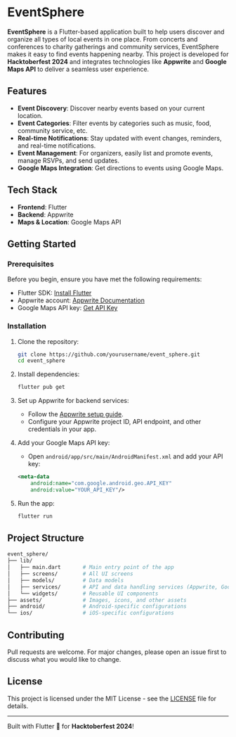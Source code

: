 # EventSphere

**EventSphere** is a Flutter-based application built to help users discover and organize all types of local events in one place. From concerts and conferences to charity gatherings and community services, EventSphere makes it easy to find events happening nearby. This project is developed for **Hacktoberfest 2024** and integrates technologies like **Appwrite** and **Google Maps API** to deliver a seamless user experience.

## Features
- **Event Discovery**: Discover nearby events based on your current location.
- **Event Categories**: Filter events by categories such as music, food, community service, etc.
- **Real-time Notifications**: Stay updated with event changes, reminders, and real-time notifications.
- **Event Management**: For organizers, easily list and promote events, manage RSVPs, and send updates.
- **Google Maps Integration**: Get directions to events using Google Maps.

## Tech Stack
- **Frontend**: Flutter
- **Backend**: Appwrite
- **Maps & Location**: Google Maps API

## Getting Started

### Prerequisites
Before you begin, ensure you have met the following requirements:
- Flutter SDK: [Install Flutter](https://docs.flutter.dev/get-started/install)
- Appwrite account: [Appwrite Documentation](https://appwrite.io/docs)
- Google Maps API key: [Get API Key](https://developers.google.com/maps/documentation/javascript/get-api-key)

### Installation

1. Clone the repository:
    ```bash
    git clone https://github.com/yourusername/event_sphere.git
    cd event_sphere
    ```

2. Install dependencies:
    ```bash
    flutter pub get
    ```

3. Set up Appwrite for backend services:
    - Follow the [Appwrite setup guide](https://appwrite.io/docs/getting-started-for-flutter).
    - Configure your Appwrite project ID, API endpoint, and other credentials in your app.

4. Add your Google Maps API key:
    - Open `android/app/src/main/AndroidManifest.xml` and add your API key:
    ```xml
    <meta-data
        android:name="com.google.android.geo.API_KEY"
        android:value="YOUR_API_KEY"/>
    ```

5. Run the app:
    ```bash
    flutter run
    ```

## Project Structure
```bash
event_sphere/
├── lib/
│   ├── main.dart       # Main entry point of the app
│   ├── screens/        # All UI screens
│   ├── models/         # Data models
│   ├── services/       # API and data handling services (Appwrite, Google Maps)
│   └── widgets/        # Reusable UI components
├── assets/             # Images, icons, and other assets
├── android/            # Android-specific configurations
└── ios/                # iOS-specific configurations
```

## Contributing
Pull requests are welcome. For major changes, please open an issue first to discuss what you would like to change.

## License
This project is licensed under the MIT License - see the [LICENSE](LICENSE) file for details.

---

Built with Flutter 💙 for **Hacktoberfest 2024**!
